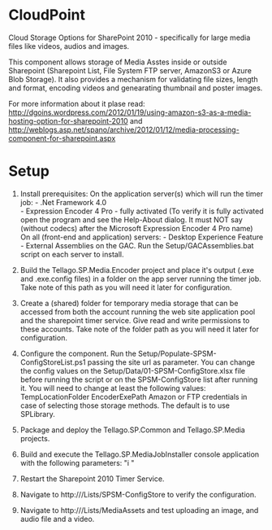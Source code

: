 CloudPoint
==========

Cloud Storage Options for SharePoint 2010 - specifically for large media files like videos, audios and images.

This component allows storage of Media Asstes inside or outside Sharepoint (Sharepoint List, File System FTP server, AmazonS3 or Azure Blob Storage).
It also provides a mechanism for validating file sizes, length and format, encoding videos and genearating thumbnail and poster images.

For more information about it plase read: http://dgoins.wordpress.com/2012/01/19/using-amazon-s3-as-a-media-hosting-option-for-sharepoint-2010 and http://weblogs.asp.net/spano/archive/2012/01/12/media-processing-component-for-sharepoint.aspx

Setup
==========

1. Install prerequisites:
	On the application server(s) which will run the timer job:
		- .Net Framework 4.0	
		- Expression Encoder 4 Pro - fully activated (To verify it is fully activated open the program and see the Help-About dialog. It must NOT say (without codecs) after the Microsoft Expression Encoder 4 Pro name)
	On all (front-end and application) servers:
		- Desktop Experience Feature
		- External Assemblies on the GAC. Run the Setup/GACAssemblies.bat script on each server to install.

2. Build the Tellago.SP.Media.Encoder project and place it's output (.exe and .exe.config files) in a folder on the app server running the timer job. Take note of this path as you will need it later for configuration.
	
3. Create a (shared) folder for temporary media storage that can be accessed from both the account running the web site application pool and the sharepoint timer service. Give read and write permissions to these accounts. Take note of the folder path as you will need it later for configuration.

4. Configure the component. Run the Setup/Populate-SPSM-ConfigStoreList.ps1 passing the site url as parameter. You can change the config values on the Setup/Data/01-SPSM-ConfigStore.xlsx file before running the script or on the SPSM-ConfigStore list after running it. You will need to change at least the following values:
	TempLocationFolder
	EncoderExePath
	Amazon or FTP credentials in case of selecting those storage methods. The default is to use SPLibrary.
	
5. Package and deploy the Tellago.SP.Common and Tellago.SP.Media projects.

6. Build and execute the Tellago.SP.MediaJobInstaller console application with the following parameters: "i <serverNameWhereTheJobWillRun> <webAppUrlWhereTheMediaAssetsListResides>"

7. Restart the Sharepoint 2010 Timer Service.

8. Navigate to http://<siteCollection>/Lists/SPSM-ConfigStore to verify the configuration.

9. Navigate to http://<siteCollection>/Lists/MediaAssets and test uploading an image, and audio file and a video.
